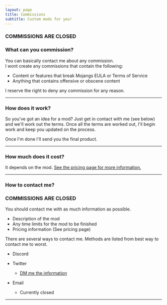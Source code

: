 ```yaml
---
layout: page
title: Commissions
subtitle: Custom mods for you!
---
```

### COMMISSIONS ARE CLOSED

### What can you commission?

You can basically contact me about any commission.  
I wont create any commissions that contain the following:

- Content or features that break Mojangs EULA or Terms of Service
- Anything that contains offensive or obscene content

I reserve the right to deny any commission for any reason.

****
### How does it work?

So you've got an idea for a mod? Just get in contact with me (see below) and we'll work out the terms.
Once all the terms are worked out, I'll begin work and keep you updated on the process.

Once I'm done I'll send you the final product.

****
### How much does it cost?

It depends on the mod.
[See the pricing page for more information.](https://lemonscrap.github.io/pricing)

****
### How to contact me?
### COMMISSIONS ARE CLOSED

You should contact me with as much information as possible.  
- Description of the mod
- Any time limits for the mod to be finished
- Pricing information (See pricing page)

There are several ways to contact me.
Methods are listed from best way to contact me to worst.

- Discord

- Twitter
    - [DM me the information](https://twitter.com/lemonszz_)

- Email
    - Currently closed

****
